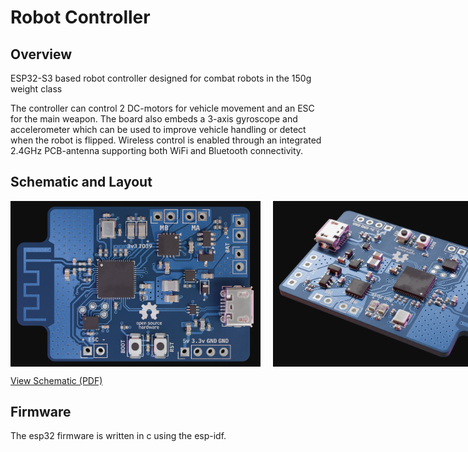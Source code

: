 # Robot Controller

## Overview
ESP32-S3 based robot controller designed for combat robots in the 150g weight class

The controller can control 2 DC-motors for vehicle movement and an ESC for the main weapon. The board also embeds a 3-axis gyroscope and accelerometer which can be used to improve vehicle handling or detect when the robot is flipped. Wireless control is enabled through an integrated 2.4GHz PCB-antenna supporting both WiFi and Bluetooth connectivity. 

## Schematic and Layout

<div style="display: flex; gap: 20px;">
    <img src="PCB/img/render_top.png" alt="3D render of the top side" width="400"/>
    <img src="PCB/img/render.png" alt="3D render perspective view" width="400"/>
</div>

[View Schematic (PDF)](PCB/img/schematic.pdf)

## Firmware

The esp32 firmware is written in c using the esp-idf.
